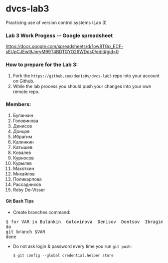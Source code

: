 # dvcs-lab3
Practicing use of version control systems (Lab 3)

### Lab 3 Work Progess -- Google spreadsheet

<https://docs.google.com/spreadsheets/d/1ow8TGp_ECF-sEUpCJEwl9JnryM99T4BDTGYO26WDds0/edit#gid=0>

### How to prepare for the Lab 3: 

1. Fork the `https://github.com/den1s0v/dvcs-lab3` repo into your account on Github.
1. While the lab process you should push your changes into your own remote repo.

### Members: 

1. Буланкин
1. Головинова
1. Денисов
1. Донцов
1. Ибрагим
1. Калинкин
1. Катышев
1. Ковалев
1. Курносов
1. Курылев
1. Махоткин
1. Михайлов
1. Поликарпова
1. Рассадников
1. Roby De-Visser

#### Git Bash Tips

* Create branches command:

<pre>$ for VAR in Bulankin  Golovinova  Denisov  Dontsov  Ibragim  Kalinkin  Katyshev  Kovalev  Kurnosov  Kurylev  Mahotkin  Mihailov  Polikarpova  Rassadnikov Roby
do
git branch $VAR
done
</pre>


* Do not ask login & password every time you run `git push`:

    `$ git config --global credential.helper store`
